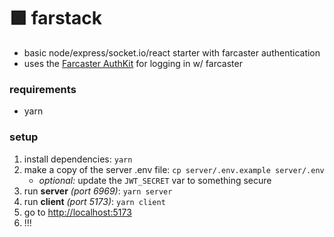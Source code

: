 # 🟪 farstack

- basic node/express/socket.io/react starter with farcaster authentication
- uses the [Farcaster AuthKit](https://docs.farcaster.xyz/auth-kit/introduction) for logging in w/ farcaster

### requirements
- yarn

### setup
1. install dependencies: `yarn`
1. make a copy of the server .env file: `cp server/.env.example server/.env`
    - *optional:* update the `JWT_SECRET` var to something secure 
1. run **server** *(port 6969)*: `yarn server`
1. run **client** *(port 5173)*: `yarn client`
1. go to [http://localhost:5173](http://localhost:5173)
1. !!!

